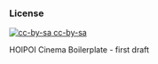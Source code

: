 ### License

<div class='license'>
  <a href="https://creativecommons.org/licenses/by-sa/3.0/es/" target="_blank">
    <img src="{{ base }}/imgs/CC-BY-SA_icon.svg.png" alt='cc-by-sa'>
    cc-by-sa
  </a>
</div>

HOIPOI Cinema Boilerplate - first draft
